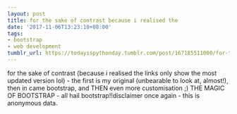 ```yaml
---
layout: post
title: for the sake of contrast because i realised the
date: '2017-11-06T13:23:10+08:00'
tags:
- bootstrap
- web development
tumblr_url: https://todayispythonday.tumblr.com/post/167185511000/for-the-sake-of-contrast-because-i-realised-the
---
```

for the sake of contrast (because i realised the links only show the most updated version lol) - the first is my original (unbearable to look at, almost!), then in came bootstrap, and THEN even more customisation ;) THE MAGIC OF BOOTSTRAP - all hail bootstrap!!disclaimer once again - this is anonymous data.
